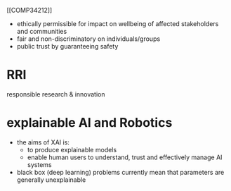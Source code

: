 [[COMP34212]]

- ethically permissible for impact on wellbeing of affected stakeholders and communities
- fair and non-discriminatory on individuals/groups
- public trust by guaranteeing safety

# RRI

responsible research & innovation

# explainable AI and Robotics

- the aims of XAI is:
	- to produce explainable models
	- enable human users to understand, trust and effectively manage AI systems
- black box (deep learning) problems currently mean that parameters are generally unexplainable
